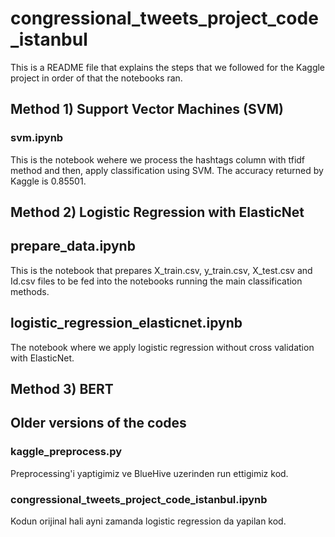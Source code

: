 # congressional_tweets_project_code_istanbul

This is a README file that explains the steps that we followed for the Kaggle project in order of that the notebooks ran.

## Method 1) Support Vector Machines (SVM)

### svm.ipynb

This is the notebook wehere we process the hashtags column with tfidf method and then, apply classification using SVM. The accuracy returned by Kaggle is 0.85501.

## Method 2) Logistic Regression with ElasticNet

## prepare_data.ipynb

This is the notebook that prepares X_train.csv, y_train.csv, X_test.csv and Id.csv files to be fed into the notebooks running the main classification methods.

## logistic_regression_elasticnet.ipynb

The notebook where we apply logistic regression without cross validation with ElasticNet.

## Method 3) BERT

## Older versions of the codes

### kaggle_preprocess.py
Preprocessing'i yaptigimiz ve BlueHive uzerinden run ettigimiz kod.

### congressional_tweets_project_code_istanbul.ipynb
Kodun orijinal hali ayni zamanda logistic regression da yapilan kod.
